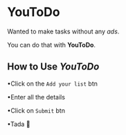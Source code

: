 # YouToDo


Wanted to make tasks without any _ads_.


You can do that with **YouToDo**.

## How to Use _YouToDo_

•Click on the `Add your list` btn

•Enter all the details

•Click on `Submit` btn

•Tada 🎉 
